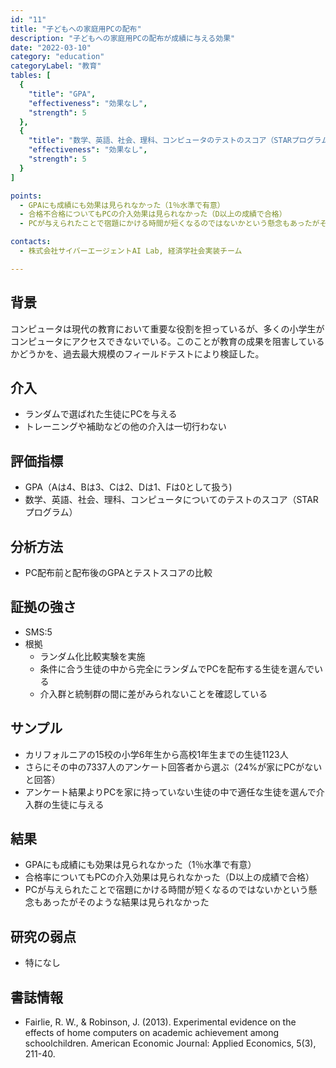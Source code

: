 ```yaml
---
id: "11"
title: "子どもへの家庭用PCの配布"
description: "子どもへの家庭用PCの配布が成績に与える効果"
date: "2022-03-10"
category: "education"
categoryLabel: "教育"
tables: [
  {
    "title": "GPA",
    "effectiveness": "効果なし",
    "strength": 5
  },
  {
    "title": "数学、英語、社会、理科、コンピュータのテストのスコア（STARプログラム）",
    "effectiveness": "効果なし",
    "strength": 5
  }
]

points:
  - GPAにも成績にも効果は見られなかった（1％水準で有意）
  - 合格不合格についてもPCの介入効果は見られなかった（D以上の成績で合格）
  - PCが与えられたことで宿題にかける時間が短くなるのではないかという懸念もあったがそのような結果は見られなかった

contacts:
  - 株式会社サイバーエージェントAI Lab, 経済学社会実装チーム

---
```


## 背景
コンピュータは現代の教育において重要な役割を担っているが、多くの小学生がコンピュータにアクセスできないでいる。このことが教育の成果を阻害しているかどうかを、過去最大規模のフィールドテストにより検証した。

## 介入
- ランダムで選ばれた生徒にPCを与える
- トレーニングや補助などの他の介入は一切行わない

## 評価指標
- GPA（Aは4、Bは3、Cは2、Dは1、Fは0として扱う)
- 数学、英語、社会、理科、コンピュータについてのテストのスコア（STARプログラム）

## 分析方法
- PC配布前と配布後のGPAとテストスコアの比較

## 証拠の強さ
- SMS:5
- 根拠 
    - ランダム化比較実験を実施
    - 条件に合う生徒の中から完全にランダムでPCを配布する生徒を選んでいる
    - 介入群と統制群の間に差がみられないことを確認している

## サンプル
- カリフォルニアの15校の小学6年生から高校1年生までの生徒1123人
- さらにその中の7337人のアンケート回答者から選ぶ（24%が家にPCがないと回答）
- アンケート結果よりPCを家に持っていない生徒の中で適任な生徒を選んで介入群の生徒に与える

## 結果
- GPAにも成績にも効果は見られなかった（1％水準で有意）
- 合格率についてもPCの介入効果は見られなかった（D以上の成績で合格）
- PCが与えられたことで宿題にかける時間が短くなるのではないかという懸念もあったがそのような結果は見られなかった


## 研究の弱点
- 特になし

## 書誌情報
- Fairlie, R. W., & Robinson, J. (2013). Experimental evidence on the effects of home computers on academic achievement among schoolchildren. American Economic Journal: Applied Economics, 5(3), 211-40.